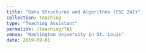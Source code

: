 ```yaml
---
title: "Data Structures and Algorithms (CSE 247)"
collection: teaching
type: "Teaching Assistant"
permalink: /teaching/TA1
venue: "Washington University in St. Louis"
date: 2019-09-01
---
```

